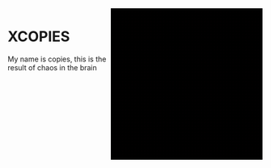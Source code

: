 <img align="right" alt="GIF" height="300px" src="logo.gif" />
<h1>XCOPIES</h1>
<p>My name is copies, this is the result of chaos in the brain</p>
